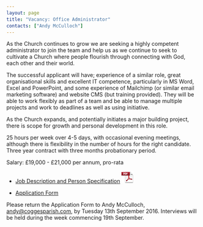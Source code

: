 ```yaml
---
layout: page
title: "Vacancy: Office Administrator"
contacts: ["Andy McCulloch"]
---
```


As the Church continues to grow we are seeking a highly competent administrator to join the team and help us as we continue to seek to cultivate a Church where people flourish through connecting with God, each other and their world.

The successful applicant will have; experience of a similar role, great organisational skills and excellent IT competence, particularly in MS Word, Excel and PowerPoint, and some experience of Mailchimp (or similar email marketing software) and website CMS (but training provided). They will be able to work flexibly as part of a team and be able to manage multiple projects and work to deadlines as well as using initiative.

As the Church expands, and potentially initiates a major building project, there is scope for growth and personal development in this role.

25 hours per week over 4-5 days, with occasional evening meetings, although there is flexibility in the number of hours for the right candidate. Three year contract with three months probationary period.

Salary: £19,000 - £21,000 per annum, pro-rata

* [Job Description and Person Specification](./Cogges%20Office%20Administrator%20JD.pdf "Opens PDF document")  ![PDF](/images/pdficon_large.png)

* [Application Form](./Application%20Form.docx "Opens Word document")

Please return the Application Form to Andy McCulloch, 
<a href="mailto:andy@coggesparish.com?subject=Application:%20Office%20Administrator">andy@coggesparish.com</a>, 
by Tuesday 13th September 2016.  Interviews will be held during the week commencing 19th September.
